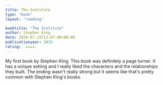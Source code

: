 ```yaml
---
title: The-Institute
type: "book"
layout: "reading"

booktitle: "The Institute"
author: Stephen King
date: 2020-07-15T12:07:00+00:00
publicationyear: 2019
rating:  ★★★★☆
---
```


My first book by Stephen King. This book was definitely a page turner. It has a unique setting and I really liked the characters and the relationships they built. The ending wasn't really strong but it seems like that's pretty common with Stephen King's books.
